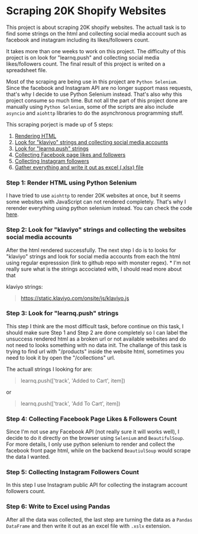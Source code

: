 # Scraping 20K Shopify Websites

This project is about scraping 20K shopify websites. The actuall task is to find some strings on the html and collecting social media account such as facebook and instagram including its likes/followers count.  

It takes more than one weeks to work on this project. The difficulty of this project is on look for "learnq.push" and collecting social media likes/followers count. The final result of this project is writed on a spreadsheet file.  

Most of the scraping are being use in this project are `Python Selenium`. Since the facebook and Instagram API are no longer support mass requests, that's why I decide to use Python Selenium instead. That's also why this project consume so much time. But not all the part of this project done are manually using `Python Selenium`, some of the scripts are also include `asyncio` and `aiohttp` libraries to do the asynchronous programming stuff.  

This scraping porject is made up of 5 steps:
1. [Rendering HTML](#step-1-render-html-using-python-selenium)
2. [Look for "klaviyo" strings and collecting social media accounts](#step-2-look-for-klaviyo-strings-and-collecting-the-websites-social-media-accounts)
3. [Look for "learnq.push" strings](#step-3-look-for-learnqpush-strings)
4. [Collecting Facebook page likes and followers](#step-4-collecting-facebook-page-likes--followers-count)
5. [Collecting Instagram followers](#step-5-collecting-instagram-followers-count)
6. [Gather everything and write it out as excel (.xlsx) file](#step-6-write-to-excel-using-pandas)

### Step 1: Render HTML using Python Selenium
I have tried to use `aiohttp` to render 20K websites at once, but it seems some websites with JavaScript can not rendered completely. That's why I rerender everything using python selenium instead. You can check the code [here](html_renderer.py).

### Step 2: Look for "klaviyo" strings and collecting the websites social media accounts
After the html rendered successfully. The next step I do is to looks for "klaviyo" strings and look for social media accounts from each the html using regular expresssion (link to github repo with monster regex). * I'm not really sure what is the strings accociated with, I should read more about that

klaviyo strings:
> https://static.klaviyo.com/onsite/js/klaviyo.js

### Step 3: Look for "learnq.push" strings
This step I think are the most difficult task, before continue on this task, I should make sure Step 1 and Step 2 are done completely so I can label the unsuccess rendered html as a broken url or not available websites and do not need to looks something with no data init. The challange of this task is trying to find url with "/products" inside the website html, sometimes you need to look it by open the "/collections" url.  

The actuall strings I looking for are:
> learnq.push(['track', 'Added to Cart', item])

or

>  learnq.push(['track', 'Add To Cart', item])

### Step 4: Collecting Facebook Page Likes \& Followers Count
Since I'm not use any Facebook API (not really sure it will works well), I decide to do it directly on the browser using `Selenium` and `BeautifulSoup`. For more details, I only use python selenium to render and collect the facebook front page html, while on the backend `BeautiulSoup` would scrape the data I wanted.

### Step 5: Collecting Instagram Followers Count
In this step I use Instagram public API for collecting the instagram account followers count.

### Step 6: Write to Excel using Pandas
After all the data was collected, the last step are turning the data as a `Pandas DataFrame` and then write it out as an excel file with `.xslx` extension.